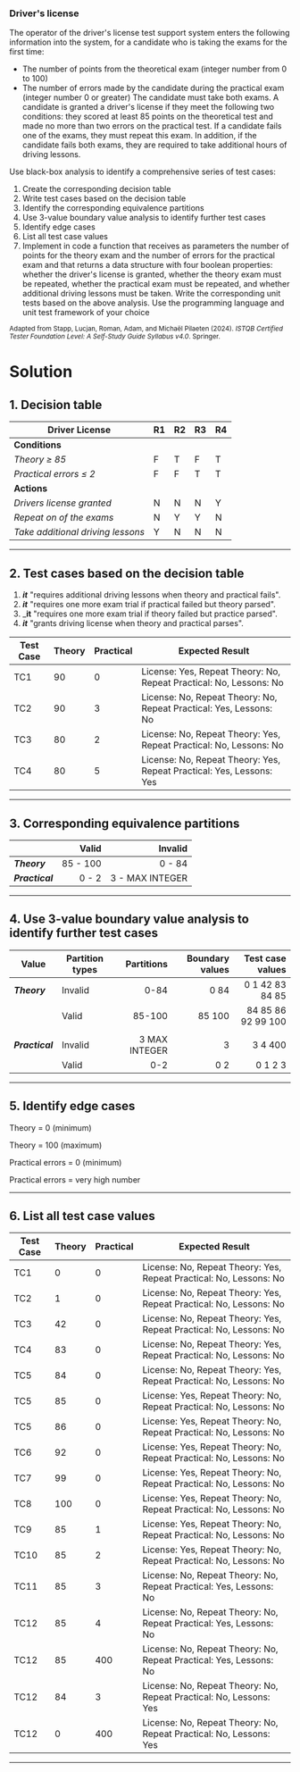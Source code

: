 ### Driver's license

The operator of the driver's license test support system enters the following information into the system, for a
candidate who is taking the exams for the first time:

- The number of points from the theoretical exam (integer number from 0 to 100)
- The number of errors made by the candidate during the practical exam (integer number 0 or greater)
  The candidate must take both exams. A candidate is granted a driver's license if they meet the following two
  conditions: they scored at least 85 points on the theoretical test and made no more than two errors on the practical
  test. If a candidate fails one of the exams, they must repeat this exam. In addition, if the candidate fails both
  exams, they are required to take additional hours of driving lessons.

Use black-box analysis to identify a comprehensive series of test cases:

1. Create the corresponding decision table
2. Write test cases based on the decision table
3. Identify the corresponding equivalence partitions
4. Use 3-value boundary value analysis to identify further test cases
5. Identify edge cases
6. List all test case values
7. Implement in code a function that receives as parameters the number of points for the theory exam and the number of
   errors for the practical exam and that returns a data structure with four boolean properties: whether the driver's
   license is granted, whether the theory exam must be repeated, whether the practical exam must be repeated, and
   whether additional driving lessons must be taken. Write the corresponding unit tests based on the above analysis. Use
   the programming language and unit test framework of your choice

<sub>Adapted from Stapp, Lucjan, Roman, Adam, and Michaël Pilaeten (2024). _ISTQB Certified Tester Foundation Level: A
Self-Study Guide Syllabus v4.0_. Springer.</sub>

# Solution

## 1. Decision table

| **Driver License**                | R1 | R2 | R3 | R4 |
|-----------------------------------|----|----|----|----|
| **Conditions**                    |    |    |    |    |
| _Theory ≥ 85_                     | F  | T  | F  | T  |
| _Practical errors ≤ 2_            | F  | F  | T  | T  |
| **Actions**                       |
| _Drivers license granted_         | N  | N  | N  | Y  |
| _Repeat on of the exams_          | N  | Y  | Y  | N  |
| _Take additional driving lessons_ | Y  | N  | N  | N  |

---

## 2. Test cases based on the decision table

1. ___it___ "requires additional driving lessons when theory and practical fails".
2. ___it___ "requires one more exam trial if practical failed but theory parsed".
3. ___it__ "requires one more exam trial if theory failed but practice parsed".
4. ___it___ "grants driving license when theory and practical parses".

| Test Case | Theory | Practical | Expected Result                                                      |
|-----------|--------|-----------|----------------------------------------------------------------------|
| TC1       | 90     | 0         | License: Yes, Repeat Theory: No, Repeat Practical: No, Lessons: No   |
| TC2       | 90     | 3         | License: No, Repeat Theory: No, Repeat Practical: Yes, Lessons: No   |
| TC3       | 80     | 2         | License: No, Repeat Theory: Yes, Repeat Practical: No, Lessons: No   |
| TC4       | 80     | 5         | License: No, Repeat Theory: Yes, Repeat Practical: Yes, Lessons: Yes |

---

## 3. Corresponding equivalence partitions

|                 |    Valid |         Invalid |
|-----------------|---------:|----------------:|
| **_Theory_**    | 85 - 100 |          0 - 84 |
| **_Practical_** |    0 - 2 | 3 - MAX INTEGER |

---

## 4. Use 3-value boundary value analysis to identify further test cases

| Value           | Partition types |    Partitions | Boundary values |   Test case values |
|-----------------|-----------------|--------------:|----------------:|-------------------:|
| **_Theory_**    | Invalid         |          0-84 |            0 84 |    0 1 42 83 84 85 |
|                 | Valid           |        85-100 |          85 100 | 84 85 86 92 99 100 |
|                 |                 |               |                 |                    |
| **_Practical_** | Invalid         | 3 MAX INTEGER |               3 |            3 4 400 |
|                 | Valid           |           0-2 |             0 2 |            0 1 2 3 |

---

## 5. Identify edge cases

Theory = 0 (minimum)

Theory = 100 (maximum)

Practical errors = 0 (minimum)

Practical errors = very high number

---

## 6. List all test case values

| Test Case | Theory | Practical | Expected Result                                                    |
|-----------|--------|-----------|--------------------------------------------------------------------|
| TC1       | 0      | 0         | License: No, Repeat Theory: Yes, Repeat Practical: No, Lessons: No |
| TC2       | 1      | 0         | License: No, Repeat Theory: Yes, Repeat Practical: No, Lessons: No |
| TC3       | 42     | 0         | License: No, Repeat Theory: Yes, Repeat Practical: No, Lessons: No |
| TC4       | 83     | 0         | License: No, Repeat Theory: Yes, Repeat Practical: No, Lessons: No |
| TC5       | 84     | 0         | License: No, Repeat Theory: Yes, Repeat Practical: No, Lessons: No |
| TC5       | 85     | 0         | License: Yes, Repeat Theory: No, Repeat Practical: No, Lessons: No |
| TC5       | 86     | 0         | License: Yes, Repeat Theory: No, Repeat Practical: No, Lessons: No |
| TC6       | 92     | 0         | License: Yes, Repeat Theory: No, Repeat Practical: No, Lessons: No |
| TC7       | 99     | 0         | License: Yes, Repeat Theory: No, Repeat Practical: No, Lessons: No |
| TC8       | 100    | 0         | License: Yes, Repeat Theory: No, Repeat Practical: No, Lessons: No |
| TC9       | 85     | 1         | License: Yes, Repeat Theory: No, Repeat Practical: No, Lessons: No |
| TC10      | 85     | 2         | License: Yes, Repeat Theory: No, Repeat Practical: No, Lessons: No |
| TC11      | 85     | 3         | License: No, Repeat Theory: No, Repeat Practical: Yes, Lessons: No |
| TC12      | 85     | 4         | License: No, Repeat Theory: No, Repeat Practical: Yes, Lessons: No |
| TC12      | 85     | 400       | License: No, Repeat Theory: No, Repeat Practical: Yes, Lessons: No |
| TC12      | 84     | 3         | License: No, Repeat Theory: No, Repeat Practical: No, Lessons: Yes |
| TC12      | 0      | 400       | License: No, Repeat Theory: No, Repeat Practical: No, Lessons: Yes |

---